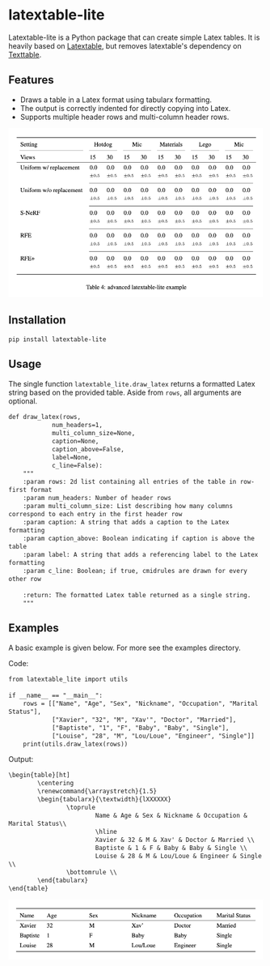 # latextable-lite

Latextable-lite is a Python package that can create simple Latex tables. It is heavily based on [Latextable](https://github.com/JAEarly/latextable), but removes latextable's dependency on [Texttable](https://github.com/foutaise/texttable).

## Features
- Draws a table in a Latex format using tabularx formatting.
- The output is correctly indented for directly copying into Latex.
- Supports multiple header rows and multi-column header rows.

![advanced example](https://github.com/huisyy/latextable-lite/blob/main/images/advanced_example.png?raw=true)

## Installation
```
pip install latextable-lite
```
## Usage

The single function `latextable_lite.draw_latex` returns a formatted Latex string based on the provided table.
Aside from `rows`, all arguments are optional.
```
def draw_latex(rows, 
            num_headers=1, 
            multi_column_size=None, 
            caption=None, 
            caption_above=False,
            label=None,
            c_line=False):
    """
    :param rows: 2d list containing all entries of the table in row-first format
    :param num_headers: Number of header rows
    :param multi_column_size: List describing how many columns correspond to each entry in the first header row
    :param caption: A string that adds a caption to the Latex formatting
    :param caption_above: Boolean indicating if caption is above the table
    :param label: A string that adds a referencing label to the Latex formatting
    :param c_line: Boolean; if true, cmidrules are drawn for every other row
    
    :return: The formatted Latex table returned as a single string.
    """
```
## Examples
A basic example is given below. For more see the examples directory.

Code:

```
from latextable_lite import utils

if __name__ == "__main__":
    rows = [["Name", "Age", "Sex", "Nickname", "Occupation", "Marital Status"],
            ["Xavier", "32", "M", "Xav'", "Doctor", "Married"],
            ["Baptiste", "1", "F", "Baby", "Baby", "Single"],
            ["Louise", "28", "M", "Lou/Loue", "Engineer", "Single"]]
    print(utils.draw_latex(rows))
```

Output:

```
\begin{table}[ht]
        \centering
        \renewcommand{\arraystretch}{1.5}
        \begin{tabularx}{\textwidth}{lXXXXXX}
                \toprule
                        Name & Age & Sex & Nickname & Occupation & Marital Status\\
                        \hline
                        Xavier & 32 & M & Xav' & Doctor & Married \\
                        Baptiste & 1 & F & Baby & Baby & Single \\
                        Louise & 28 & M & Lou/Loue & Engineer & Single \\
                \bottomrule \\ 
        \end{tabularx}
\end{table}
```

![basic example](https://github.com/huisyy/latextable-lite/blob/main/images/basic_example.png?raw=true)




